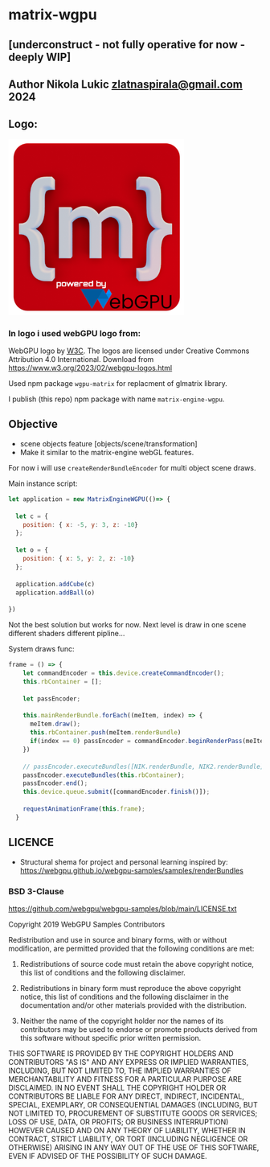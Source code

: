# matrix-wgpu 
## [underconstruct - not fully operative for now - deeply WIP]
## Author Nikola Lukic zlatnaspirala@gmail.com 2024


## Logo:

<img width="350" height="350" src="https://github.com/zlatnaspirala/matrix-engine-wgpu/blob/main/public/res/icons/512.png?raw=true" />

### In logo i used webGPU logo from:
<span>WebGPU logo by <a href="https://www.w3.org/"><abbr title="World Wide Web Consortium">W3C</abbr></a></span>.
The logos are licensed under Creative Commons Attribution 4.0 International.
Download from https://www.w3.org/2023/02/webgpu-logos.html

Used npm package `wgpu-matrix` for replacment of glmatrix library.

I publish (this repo) npm package with name `matrix-engine-wgpu`.


## Objective
  - scene objects feature [objects/scene/transformation]
  - Make it similar to the matrix-engine webGL features.

For now i will use `createRenderBundleEncoder` for multi object scene draws.




Main instance script:
```js
let application = new MatrixEngineWGPU(()=> {

  let c = {
    position: { x: -5, y: 3, z: -10}
  };

  let o = {
    position: { x: 5, y: 2, z: -10}
  };

  application.addCube(c)
  application.addBall(o)

})
```

Not the best solution but works for now.
Next level is draw in one scene different shaders different pipline...

System draws func:
```js
frame = () => {
    let commandEncoder = this.device.createCommandEncoder();
    this.rbContainer = [];

    let passEncoder;

    this.mainRenderBundle.forEach((meItem, index) => {
      meItem.draw();
      this.rbContainer.push(meItem.renderBundle)
      if(index == 0) passEncoder = commandEncoder.beginRenderPass(meItem.renderPassDescriptor);
    })

    // passEncoder.executeBundles([NIK.renderBundle, NIK2.renderBundle]);
    passEncoder.executeBundles(this.rbContainer);
    passEncoder.end();
    this.device.queue.submit([commandEncoder.finish()]);

    requestAnimationFrame(this.frame);
  }
```

## LICENCE

 - Structural shema for project and personal learning inspired by:
   https://webgpu.github.io/webgpu-samples/samples/renderBundles

### BSD 3-Clause 

https://github.com/webgpu/webgpu-samples/blob/main/LICENSE.txt

Copyright 2019 WebGPU Samples Contributors

Redistribution and use in source and binary forms, with or without
modification, are permitted provided that the following conditions are met:

   1. Redistributions of source code must retain the above copyright notice,
      this list of conditions and the following disclaimer.

   2. Redistributions in binary form must reproduce the above copyright notice,
      this list of conditions and the following disclaimer in the documentation
      and/or other materials provided with the distribution.

   3. Neither the name of the copyright holder nor the names of its
      contributors may be used to endorse or promote products derived from this
      software without specific prior written permission.

THIS SOFTWARE IS PROVIDED BY THE COPYRIGHT HOLDERS AND CONTRIBUTORS "AS IS"
AND ANY EXPRESS OR IMPLIED WARRANTIES, INCLUDING, BUT NOT LIMITED TO, THE
IMPLIED WARRANTIES OF MERCHANTABILITY AND FITNESS FOR A PARTICULAR PURPOSE ARE
DISCLAIMED. IN NO EVENT SHALL THE COPYRIGHT HOLDER OR CONTRIBUTORS BE LIABLE
FOR ANY DIRECT, INDIRECT, INCIDENTAL, SPECIAL, EXEMPLARY, OR CONSEQUENTIAL
DAMAGES (INCLUDING, BUT NOT LIMITED TO, PROCUREMENT OF SUBSTITUTE GOODS OR
SERVICES; LOSS OF USE, DATA, OR PROFITS; OR BUSINESS INTERRUPTION) HOWEVER
CAUSED AND ON ANY THEORY OF LIABILITY, WHETHER IN CONTRACT, STRICT LIABILITY,
OR TORT (INCLUDING NEGLIGENCE OR OTHERWISE) ARISING IN ANY WAY OUT OF THE USE
OF THIS SOFTWARE, EVEN IF ADVISED OF THE POSSIBILITY OF SUCH DAMAGE.
